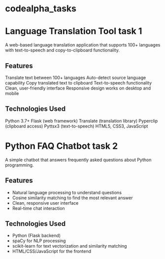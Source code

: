 # codealpha_tasks

# Language Translation Tool task 1

A web-based language translation application that supports 100+ languages with text-to-speech and copy-to-clipboard functionality.

## Features

Translate text between 100+ languages
Auto-detect source language capability
Copy translated text to clipboard
Text-to-speech functionality
Clean, user-friendly interface
Responsive design works on desktop and mobile


## Technologies Used

Python 3.7+
Flask (web framework)
Translate (translation library)
Pyperclip (clipboard access)
Pyttsx3 (text-to-speech)
HTML5, CSS3, JavaScript


# Python FAQ Chatbot task 2

A simple chatbot that answers frequently asked questions about Python programming.

## Features

- Natural language processing to understand questions
- Cosine similarity matching to find the most relevant answer
- Clean, responsive user interface
- Real-time chat interaction

## Technologies Used

- Python (Flask backend)
- spaCy for NLP processing
- scikit-learn for text vectorization and similarity matching
- HTML/CSS/JavaScript for the frontend
